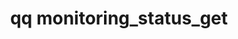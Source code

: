---
category: monitoring
command: monitoring_status_get
optional_options: []
permalink: /qq-cli-command-guide/monitoring/monitoring_status_get.html
positional_options: []
sidebar: qq_cli_command_reference_sidebar
summary: This section explains how to use the <code>qq monitoring_status_get</code>
  command.
synopsis: Get current monitoring status.
title: qq monitoring_status_get
usage: qq monitoring_status_get [-h]
zendesk_source: qq CLI Command Guide

---